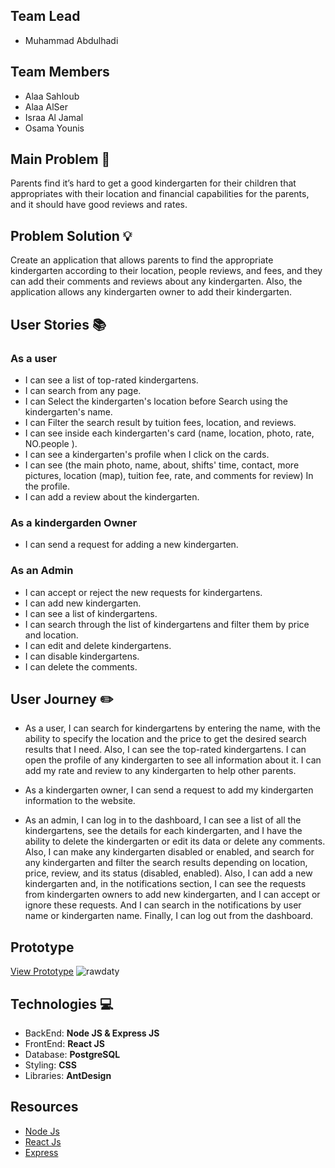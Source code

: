 ## **Team Lead** 
* Muhammad Abdulhadi

## **Team Members** 
* Alaa Sahloub
* Alaa AlSer
* Israa Al Jamal
* Osama Younis
## **Main Problem** :no_entry_sign:
Parents find it’s hard to get a good kindergarten for their children that appropriates with their location and financial capabilities for the parents, and it should have good reviews and rates.

## **Problem Solution** :bulb:
Create an application that allows parents to find the appropriate kindergarten according to their location, people reviews, and fees, and they can add their comments and reviews about any kindergarten. Also, the application allows any kindergarten owner to add their kindergarten.

## **User Stories**  :books:
### **As a user**
- I can see a list of top-rated kindergartens.
- I can search from any page.
- I can Select the kindergarten's location before Search using the kindergarten's name.
- I can Filter the search result by tuition fees, location, and reviews.
- I can see inside each kindergarten's card (name, location, photo,  rate, NO.people ).
- I can see a kindergarten's profile when I click on the cards.
- I can see (the main photo, name, about, shifts' time, contact, more pictures, location (map), tuition fee, rate, and comments for review) In the profile.
- I can add a review about the kindergarten.

### **As a kindergarden Owner**
- I can send a request for adding a new kindergarten.

### **As an Admin**
- I can accept or reject the new requests for kindergartens.
- I can add new kindergarten.
- I can see a list of kindergartens.
- I can search through the list of kindergartens and filter them by price and location.
- I can edit and delete kindergartens.
- I can disable kindergartens.
- I can delete the comments.

     
## **User Journey**  :pencil2:
 - As a user, I can search for kindergartens by entering the name, with the ability to specify the location and the price to get the desired search results that I need. Also, I can see the top-rated kindergartens. I can open the profile of any kindergarten to see all information about it. I can add my rate and review to any kindergarten to help other parents.
   
- As a kindergarten owner, I can send a request to add my kindergarten information to the website.
  
- As an admin, I can log in to the dashboard, I can see a list of all the kindergartens, see the details for each kindergarten, and I have the ability to delete the kindergarten or edit its data or delete any comments. Also, I can make any kindergarten disabled or enabled, and search for any kindergarten and filter the search results depending on location, price, review, and its status (disabled, enabled). Also, I can add a new kindergarten and, in the notifications section, I can see the requests from kindergarten owners to add new kindergarten, and I can accept or ignore these requests. And I can search in the notifications by user name or kindergarten name. Finally, I can log out from the dashboard.
                   
## **Prototype** 
[View Prototype](https://www.figma.com/proto/8LEYqUAyNG78PZyy2NMKJ1/Kindergarden-Database?node-id=39%3A124&scaling=min-zoom)
![rawdaty](https://i.imgur.com/nAitZDm.png)

## **Technologies** :computer:
* BackEnd: **Node JS & Express JS**
* FrontEnd: **React JS**
* Database: **PostgreSQL**
* Styling: **CSS**
* Libraries: **AntDesign**

## **Resources**
* [Node Js](https://nodejs.org/en/)
* [React Js](https://reactjs.org/)
* [Express](http://expressjs.com/)